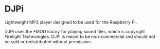 DJPi
================================================================================

Lightweight MP3 player designed to be used for the Raspberry Pi.

DJPi uses the FMOD library for playing sound files, which is copyright
Firelight Technologies. DJPi is meant to be non-commercial and should not be
sold or redistributed without permission.
